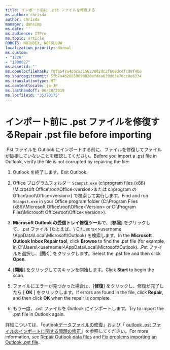 ```yaml
---
title: インポート前に .pst ファイルを修復する
ms.author: chrisda
author: chrisda
manager: dansimp
ms.date: ''
ms.audience: ITPro
ms.topic: article
ROBOTS: NOINDEX, NOFOLLOW
localization_priority: Normal
ms.custom:
- "1226"
- "1800027"
ms.assetid: ''
ms.openlocfilehash: f0f6547a4daca31a6330d2dc2f609dcdfcd8f4be
ms.sourcegitcommit: 5fb7a4b28859690020efdea630d03e70cc0e6334
ms.translationtype: MT
ms.contentlocale: ja-JP
ms.lasthandoff: 06/28/2019
ms.locfileid: "35370175"
---
```

# <a name="repair-pst-file-before-importing"></a><span data-ttu-id="f1d3d-102">インポート前に .pst ファイルを修復する</span><span class="sxs-lookup"><span data-stu-id="f1d3d-102">Repair .pst file before importing</span></span>

<span data-ttu-id="f1d3d-103">.Pst ファイルを Outlook にインポートする前に、ファイルを修復してファイルが破損していないことを確認してください。</span><span class="sxs-lookup"><span data-stu-id="f1d3d-103">Before you import a .pst file in Outlook, verify the file is not corrupted by repairing the file:</span></span>

1. <span data-ttu-id="f1d3d-104">Outlook を終了します。</span><span class="sxs-lookup"><span data-stu-id="f1d3d-104">Exit Outlook.</span></span>

2. <span data-ttu-id="f1d3d-105">Office プログラムフォルダー `Scanpst.exe` (c:\program files (x86) \Microsoft Office\root\Office\<version\>または c:\program の Office\root\Office\<version\>) で検索して実行します。</span><span class="sxs-lookup"><span data-stu-id="f1d3d-105">Find and run `Scanpst.exe` in your Office program folder (C:\Program Files (x86)\Microsoft Office\root\Office\<Version\> or C:\Program Files\Microsoft Office\root\Office\<Version\>).</span></span>

3. <span data-ttu-id="f1d3d-106">**Microsoft Outlook の受信トレイ修復ツール**で、[**参照**] をクリックして、.pst ファイル (たとえば、\\ C:\Users<\>username \AppData\Local\Microsoft\Outlook) を検索します。</span><span class="sxs-lookup"><span data-stu-id="f1d3d-106">In the **Microsoft Outlook Inbox Repair tool**, click **Browse** to find the .pst file (for example, in C:\Users\\<username\>\AppData\Local\Microsoft\Outlook).</span></span> <span data-ttu-id="f1d3d-107">.Pst ファイルを選択し、[**開く**] をクリックします。</span><span class="sxs-lookup"><span data-stu-id="f1d3d-107">Select the .pst file and then click **Open**.</span></span>

4. <span data-ttu-id="f1d3d-108">[**開始**] をクリックしてスキャンを開始します。</span><span class="sxs-lookup"><span data-stu-id="f1d3d-108">Click **Start** to begin the scan.</span></span>

5. <span data-ttu-id="f1d3d-109">ファイルにエラーが見つかった場合は、[**修復**] をクリックし、修復が完了したら [ **OK** ] をクリックします。</span><span class="sxs-lookup"><span data-stu-id="f1d3d-109">If errors are found in the file, click **Repair**, and then click **OK** when the repair is complete.</span></span>

6. <span data-ttu-id="f1d3d-110">もう一度、.pst ファイルを Outlook にインポートします。</span><span class="sxs-lookup"><span data-stu-id="f1d3d-110">Try to import the .pst file in Outlook again.</span></span>

<span data-ttu-id="f1d3d-111">詳細については、「outlook[データファイルの修復](https://support.office.com/article/25663bc3-11ec-4412-86c4-60458afc5253)」および「 [outlook .pst ファイルのインポートに関する問題の修正](https://support.office.com/article/2d2e50dc-5c36-4ab2-ab50-f1be733b3d6e)」を参照してください。</span><span class="sxs-lookup"><span data-stu-id="f1d3d-111">For more information, see [Repair Outlook data files](https://support.office.com/article/25663bc3-11ec-4412-86c4-60458afc5253) and [Fix problems importing an Outlook .pst file](https://support.office.com/article/2d2e50dc-5c36-4ab2-ab50-f1be733b3d6e).</span></span>
